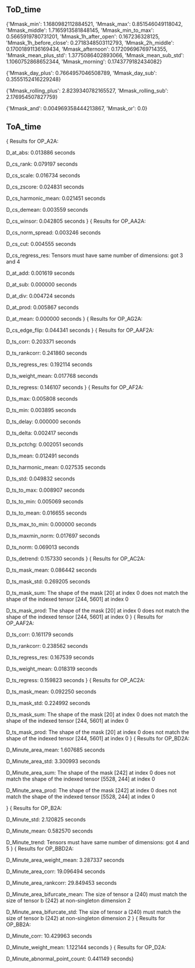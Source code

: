 
## ToD_time
{'Mmask_min': 1.1680982112884521,
 'Mmask_max': 0.851546049118042,
 'Mmask_middle': 1.7165913581848145,
 'Mmask_min_to_max': 0.5665919780731201,
 'Mmask_1h_after_open': 0.167236328125,
 'Mmask_1h_before_close': 0.2718348503112793,
 'Mmask_2h_middle': 0.17001891136169434,
 'Mmask_afternoon': 0.17209696769714355,
 'Mmask_mean_plus_std': 1.3775086402893066,
 'Mmask_mean_sub_std': 1.1060752868652344,
 'Mmask_morning': 0.1743779182434082}
 
 {'Mmask_day_plus': 0.7664957046508789, 'Mmask_day_sub': 0.3555152416229248}
 
 {'Mmask_rolling_plus': 2.8239340782165527,
 'Mmask_rolling_sub': 2.176954507827759}
 
 {'Mmask_and': 0.004969358444213867, 'Mmask_or': 0.0}

## ToA_time
{
Results for OP_A2A:

  D_at_abs: 0.013886 seconds
  
  D_cs_rank: 0.079197 seconds
  
  D_cs_scale: 0.016734 seconds
  
  D_cs_zscore: 0.024831 seconds
  
  D_cs_harmonic_mean: 0.021451 seconds
  
  D_cs_demean: 0.003559 seconds
  
  D_cs_winsor: 0.042805 seconds
}
{
Results for OP_AA2A:

  D_cs_norm_spread: 0.003246 seconds
  
  D_cs_cut: 0.004555 seconds
  
  D_cs_regress_res: Tensors must have same number of dimensions: got 3 and 4
  
  D_at_add: 0.001619 seconds
  
  D_at_sub: 0.000000 seconds
  
  D_at_div: 0.004724 seconds
  
  D_at_prod: 0.005867 seconds
  
  D_at_mean: 0.000000 seconds
 }
 {
Results for OP_AG2A:

  D_cs_edge_flip: 0.044341 seconds
  }
  {
Results for OP_AAF2A:

  D_ts_corr: 0.203371 seconds
  
  D_ts_rankcorr: 0.241860 seconds
  
  D_ts_regress_res: 0.192114 seconds
  
  D_ts_weight_mean: 0.017768 seconds
  
  D_ts_regress: 0.146107 seconds
  }
  {
Results for OP_AF2A:

  D_ts_max: 0.005808 seconds
  
  D_ts_min: 0.003895 seconds
  
  D_ts_delay: 0.000000 seconds
  
  D_ts_delta: 0.002417 seconds
  
  D_ts_pctchg: 0.002051 seconds
  
  D_ts_mean: 0.012491 seconds
  
  D_ts_harmonic_mean: 0.027535 seconds
  
  D_ts_std: 0.049832 seconds
  
  D_ts_to_max: 0.008907 seconds
  
  D_ts_to_min: 0.005069 seconds
  
  D_ts_to_mean: 0.016655 seconds
  
  D_ts_max_to_min: 0.000000 seconds
  
  D_ts_maxmin_norm: 0.017697 seconds
  
  D_ts_norm: 0.069013 seconds
  
  D_ts_detrend: 0.157330 seconds
  }
  {
Results for OP_AC2A:

  D_ts_mask_mean: 0.086442 seconds
  
  D_ts_mask_std: 0.269205 seconds

  D_ts_mask_sum: The shape of the mask [20] at index 0 does not match the shape of the indexed tensor [244, 5601] at index 0
  
  D_ts_mask_prod: The shape of the mask [20] at index 0 does not match the shape of the indexed tensor [244, 5601] at index 0
  }
  {
Results for OP_AAF2A:

  D_ts_corr: 0.161179 seconds
  
  D_ts_rankcorr: 0.238562 seconds
  
  D_ts_regress_res: 0.167539 seconds
  
  D_ts_weight_mean: 0.018319 seconds
  
  D_ts_regress: 0.159823 seconds
  }
  {
Results for OP_AC2A:

  D_ts_mask_mean: 0.092250 seconds
  
  D_ts_mask_std: 0.224992 seconds
  
  D_ts_mask_sum: The shape of the mask [20] at index 0 does not match the shape of the indexed tensor [244, 5601] at index 0
  
  D_ts_mask_prod: The shape of the mask [20] at index 0 does not match the shape of the indexed tensor [244, 5601] at index 0
  }
  {
Results for OP_BD2A:

  D_Minute_area_mean: 1.607685 seconds
  
  D_Minute_area_std: 3.300993 seconds
  
  D_Minute_area_sum: The shape of the mask [242] at index 0 does not match the shape of the indexed tensor [5528, 244] at index 0
  
  D_Minute_area_prod: The shape of the mask [242] at index 0 does not match the shape of the indexed tensor [5528, 244] at index 0

  }
  {
Results for OP_B2A:

  D_Minute_std: 2.120825 seconds
  
  D_Minute_mean: 0.582570 seconds
  
  D_Minute_trend: Tensors must have same number of dimensions: got 4 and 5
  }
  {
Results for OP_BBD2A:

  D_Minute_area_weight_mean: 3.287337 seconds
  
  D_Minute_area_corr: 19.096494 seconds
  
  D_Minute_area_rankcorr: 29.849453 seconds
  
  D_Minute_area_bifurcate_mean: The size of tensor a (240) must match the size of tensor b (242) at non-singleton dimension 2
  
  D_Minute_area_bifurcate_std: The size of tensor a (240) must match the size of tensor b (242) at non-singleton dimension 2
  }
  {
Results for OP_BB2A:

  D_Minute_corr: 10.429963 seconds

  D_Minute_weight_mean: 1.122144 seconds
  }
  {
Results for OP_D2A:

  D_Minute_abnormal_point_count: 0.441149 seconds}
